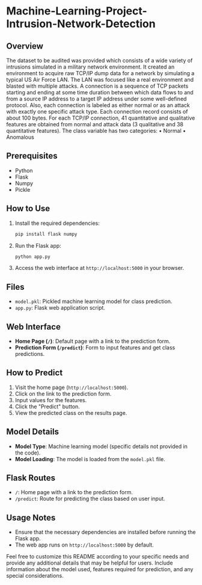 # Machine-Learning-Project-Intrusion-Network-Detection

## Overview
The dataset to be audited was provided which consists of a wide variety of intrusions simulated in a military network environment. It created an environment to acquire raw TCP/IP dump data for a network by simulating a typical US Air Force LAN. The LAN was focused like a real environment and blasted with multiple attacks. A connection is a sequence of TCP packets starting and ending at some time duration between which data flows to and from a source IP address to a target IP address under some well-defined protocol. Also, each connection is labeled as either normal or as an attack with exactly one specific attack type. Each connection record consists of about 100 bytes. For each TCP/IP connection, 41 quantitative and qualitative features are obtained from normal and attack data (3 qualitative and 38 quantitative features).
The class variable has two categories: 
• Normal 
• Anomalous

## Prerequisites
- Python
- Flask
- Numpy
- Pickle

## How to Use
1. Install the required dependencies:
    ```bash
    pip install flask numpy
    ```
2. Run the Flask app:
    ```bash
    python app.py
    ```
3. Access the web interface at `http://localhost:5000` in your browser.

## Files
- `model.pkl`: Pickled machine learning model for class prediction.
- `app.py`: Flask web application script.

## Web Interface
- **Home Page (`/`)**: Default page with a link to the prediction form.
- **Prediction Form (`/predict`)**: Form to input features and get class predictions.

## How to Predict
1. Visit the home page (`http://localhost:5000`).
2. Click on the link to the prediction form.
3. Input values for the features.
4. Click the "Predict" button.
5. View the predicted class on the results page.

## Model Details
- **Model Type**: Machine learning model (specific details not provided in the code).
- **Model Loading**: The model is loaded from the `model.pkl` file.

## Flask Routes
- `/`: Home page with a link to the prediction form.
- `/predict`: Route for predicting the class based on user input.

## Usage Notes
- Ensure that the necessary dependencies are installed before running the Flask app.
- The web app runs on `http://localhost:5000` by default.

Feel free to customize this README according to your specific needs and provide any additional details that may be helpful for users. Include information about the model used, features required for prediction, and any special considerations.
